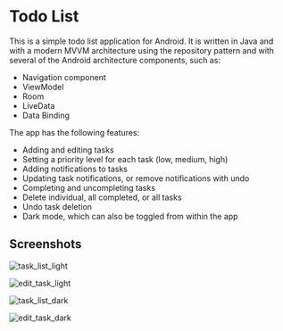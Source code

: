 # Todo List

This is a simple todo list application for Android. It is written in Java and with a modern MVVM architecture using the repository pattern and with several of the Android architecture components, such as:

- Navigation component
- ViewModel
- Room
- LiveData
- Data Binding

The app has the following features:

- Adding and editing tasks
- Setting a priority level for each task (low, medium, high)
- Adding notifications to tasks 
- Updating task notifications, or remove notifications with undo
- Completing and uncompleting tasks
- Delete individual, all completed, or all tasks
- Undo task deletion
- Dark mode, which can also be toggled from within the app

## Screenshots

![task_list_light](https://user-images.githubusercontent.com/13121494/64914864-803caf80-d75a-11e9-8ab5-57013b8d4b62.png)

![edit_task_light](https://user-images.githubusercontent.com/13121494/64914865-8337a000-d75a-11e9-82d6-33780a290d5a.png)

![task_list_dark](https://user-images.githubusercontent.com/13121494/64914866-8599fa00-d75a-11e9-9fe6-a77c1ac1d074.png)

![edit_task_dark](https://user-images.githubusercontent.com/13121494/64914867-8763bd80-d75a-11e9-9437-6b2c9c272c37.png)
